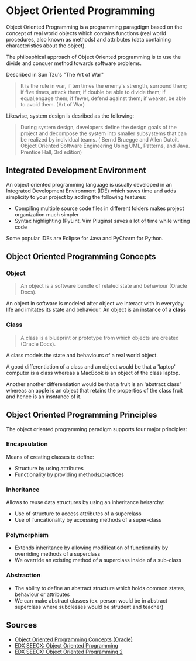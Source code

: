 # Object Oriented Programming

Object Oriented Programming is a programming paragdigm based on the concept of real world objects which contains functions (real world procedures, also known as methods) and attributes (data containing characteristics about the object). 

The philosphical approach of Object Oriented programming is to use the divide and conquer method towards software problems. 

Described in Sun Tzu's "The Art of War"

> It is the rule in war, if ten times the enemy's strength, surround them; if five times, attack them; if double be able to divide them; if equal,engage them; if fewer, defend against them; if weaker, be able to avoid them. (Art of War)

Likewise, system design is desribed as the following:

> During system design, developers define the design goals of the project and 
decompose the system into smaller subsystems that can be realized by 
individual teams. ( Bernd Bruegge and Allen Dutoit. Object Oriented Software Engineering Using UML, Patterns, and Java. Prentice Hall, 3rd edition)

## Integrated Development Environment

An object oriented programming language is usually developed in an Integrated Development Environment (IDE) which saves time and adds simplicity to your project by adding the following features:

* Compiling multiple source code files in different folders makes project organization much simpler
* Syntax highlighting (PyLint, Vim Plugins) saves a lot of time while writing code

Some popular IDEs are Eclipse for Java and PyCharm for Python. 

## Object Oriented Programming Concepts

### Object

> An object is a software bundle of related state and behaviour (Oracle Docs).

An object in software is modeled after object we interact with in everyday life and imitates its state and behaviour. An object is an instance of a **class**


### Class 

> A class is a blueprint or prototype from which objects are created (Oracle Docs). 

A class models the state and behaviours of a real world object. 

A good differentiation of a class and an object would be that a 'laptop' computer is a class whereas a MacBook is an object of the class laptop. 

Another another differentiation would be that a fruit is an 'abstract class' whereas an apple is an object that retains the properties of the class fruit and hence is an insntance of it. 

## Object Oriented Programming Principles

The object oriented programming paradigm supports four major principles:

### Encapsulation

Means of creating classes to define:
* Structure by using attributes
* Functionality by providing methods/practices

### Inheritance

Allows to reuse data structures by using an inheritance heirarchy:

* Use of structure to access attributes of a superclass
* Use of funcationality by accessing methods of a super-class

### Polymorphism

* Extends inheritance by allowing modification of functionality by overriding methods of a superclass
* We override an existing method of a superclass inside of a sub-class

### Abstraction

* The ability to define an abstract structure which holds common states, behaviour or attributes
* We can make abstract classes (ex. person would be in abstract superclass where subclesses would be strudent and teacher)

## Sources
* [Object Oriented Programming Concepts (Oracle)](https://docs.oracle.com/javase/tutorial/java/concepts/)
* [EDX SEECX: Object Oriented Programming](https://courses.edx.org/asset-v1:TUMx+SEECx+3T_2017+type@asset+block@SEECx17_w3u1_Basics_of_OOP_1.pdf)
* [EDX SEECX: Object Oriented Programming 2](https://courses.edx.org/asset-v1:TUMx+SEECx+3T_2017+type@asset+block@SEECx17_w3u2_Basics_of_OOP_2.pdf)